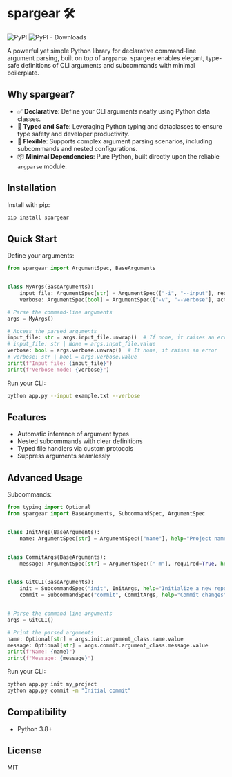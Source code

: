# spargear 🛠️

![PyPI](https://img.shields.io/pypi/v/spargear?label=pypi%20package)
![PyPI - Downloads](https://img.shields.io/pypi/dm/spargear)

A powerful yet simple Python library for declarative command-line argument parsing, built on top of `argparse`. spargear enables elegant, type-safe definitions of CLI arguments and subcommands with minimal boilerplate.

## Why spargear?

- ✅ **Declarative**: Define your CLI arguments neatly using Python data classes.
- 🚀 **Typed and Safe**: Leveraging Python typing and dataclasses to ensure type safety and developer productivity.
- 🔧 **Flexible**: Supports complex argument parsing scenarios, including subcommands and nested configurations.
- 📦 **Minimal Dependencies**: Pure Python, built directly upon the reliable `argparse` module.

## Installation

Install with pip:

```bash
pip install spargear
```

## Quick Start

Define your arguments:

```python
from spargear import ArgumentSpec, BaseArguments


class MyArgs(BaseArguments):
    input_file: ArgumentSpec[str] = ArgumentSpec(["-i", "--input"], required=True, help="Input file path")
    verbose: ArgumentSpec[bool] = ArgumentSpec(["-v", "--verbose"], action="store_true", help="Enable verbose output")

# Parse the command-line arguments
args = MyArgs()

# Access the parsed arguments
input_file: str = args.input_file.unwrap()  # If none, it raises an error
# input_file: str | None = args.input_file.value
verbose: bool = args.verbose.unwrap()  # If none, it raises an error
# verbose: str | bool = args.verbose.value
print(f"Input file: {input_file}")
print(f"Verbose mode: {verbose}")
```

Run your CLI:

```bash
python app.py --input example.txt --verbose
```

## Features

- Automatic inference of argument types
- Nested subcommands with clear definitions
- Typed file handlers via custom protocols
- Suppress arguments seamlessly

## Advanced Usage

Subcommands:

```python
from typing import Optional
from spargear import BaseArguments, SubcommandSpec, ArgumentSpec


class InitArgs(BaseArguments):
    name: ArgumentSpec[str] = ArgumentSpec(["name"], help="Project name")


class CommitArgs(BaseArguments):
    message: ArgumentSpec[str] = ArgumentSpec(["-m"], required=True, help="Commit message")


class GitCLI(BaseArguments):
    init = SubcommandSpec("init", InitArgs, help="Initialize a new repository")
    commit = SubcommandSpec("commit", CommitArgs, help="Commit changes")


# Parse the command line arguments
args = GitCLI()

# Print the parsed arguments
name: Optional[str] = args.init.argument_class.name.value
message: Optional[str] = args.commit.argument_class.message.value
print(f"Name: {name}")
print(f"Message: {message}")

```

Run your CLI:

```bash
python app.py init my_project
python app.py commit -m "Initial commit"
```

## Compatibility

- Python 3.8+

## License

MIT
